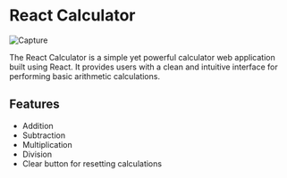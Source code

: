# React Calculator

![Capture](https://github.com/Anuththiga/React-Calculator/assets/31033605/edd0f0f3-3fba-4e74-98a5-295247dd67dd)

The React Calculator is a simple yet powerful calculator web application built using React. It provides users with a clean and intuitive interface for performing basic arithmetic calculations.

## Features

- Addition
- Subtraction
- Multiplication
- Division
- Clear button for resetting calculations
